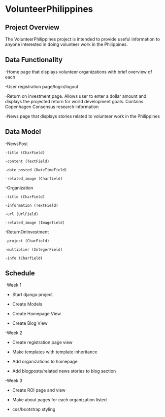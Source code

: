 # VolunteerPhilippines


## Project Overview

The VolunteerPhilippines project is intended to provide useful information to anyone interested in doing volunteer work in the Philippines.

## Data Functionality

-Home page that displays volunteer organizations with brief overview of each

-User registration page/login/logout

-Return on investment page. Allows user to enter a dollar amount and displays the projected return for world development goals. Contains Copenhagen Consensus research information

-News page that displays stories related to volunteer work in the Philippines

## Data Model

-NewsPost

    -title (CharField)
    
    -content (TextField)
    
    -date_posted (DateTimeField)
    
    -related_image (Charfield)

-Organization

    -title (CharField)
    
    -information (TextField)
    
    -url (UrlField)
    
    -related_image (Imagefield)

-ReturnOnInvestment

    -project (CharField)
    
    -multiplier (IntegerField)
    
    -info (Charfield)


## Schedule

-Week 1

  - Start django project
  
  - Create Models
  
  - Create Homepage View
  
  - Create Blog View
  
-Week 2 
 
   - Create registration page view
    
   - Make templates with template inheritance 
    
   - Add organizations to homepage
    
   - Add blogposts/related news stories to blog section
    
-Week 3 

  - Create ROI page and view  
  
  - Make about pages for each organization listed
    
  - css/bootstrap styling
    






